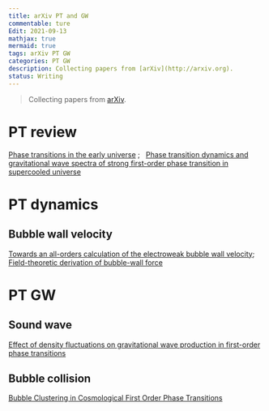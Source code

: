```yaml
---
title: arXiv PT and GW
commentable: ture
Edit: 2021-09-13
mathjax: true
mermaid: true
tags: arXiv PT GW 
categories: PT GW
description: Collecting papers from [arXiv](http://arxiv.org).
status: Writing
---
```

> Collecting papers from [arXiv](http://arxiv.org).
# PT review
[Phase transitions in the early universe](https://arxiv.org/pdf/2008.09136.pdf) ;&nbsp;&nbsp;
[Phase transition dynamics and gravitational wave spectra of strong first-order phase transition in supercooled universe](https://arxiv.org/pdf/2003.08892.pdf)

# PT dynamics
## Bubble wall velocity
[Towards an all-orders calculation of the electroweak bubble wall velocity](https://arxiv.org/pdf/2007.10343.pdf);&nbsp;&nbsp; [Field-theoretic derivation of bubble-wall force](https://arxiv.org/pdf/2005.10875.pdf)

# PT GW
## Sound wave
[Effect of density fluctuations on gravitational wave production in first-order phase transitions](https://arxiv.org/pdf/2108.11947.pdf)


## Bubble collision
[Bubble Clustering in Cosmological First Order Phase Transitions](https://arxiv.org/pdf/2109.04496.pdf)
